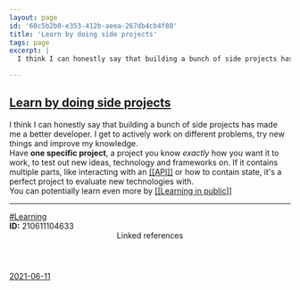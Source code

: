 ```yaml
---
layout: page
id: '60c5b2b0-e353-412b-aeea-267db4cb4f80'
title: 'Learn by doing side projects'
tags: page
excerpt: |
  I think I can honestly say that building a bunch of side projects has made me a better developer. I get to actively work on different problems, try new things and improve my knowledge.

---
```

  
<h2 class="text-3xl font-semibold mb-4"><a class="rounded-sm focus:outline-none focus:ring-2 focus:ring-offset-2 focus:ring-offset-gray-900 focus:ring-pink-400" href="/pages/learn-by-doing-side-projects">Learn by doing side projects</a></h2>

<div class="space-y-3">
<div class="element-block ml-0"><div class="flex-1">I think I can honestly say that building a bunch of side projects has made me a better developer. I get to actively work on different problems, try new things and improve my knowledge.</div></div>

<div class="element-block ml-0"><div class="flex-1">Have <strong class="text-rose-400">one specific project</strong>, a project you know <em>exactly</em> how you want it to work, to test out new ideas, technology and frameworks on. If it contains multiple parts, like interacting with an <a class="text-teal-400 rounded-sm group focus:outline-none focus:ring-2 focus:ring-offset-2 focus:ring-offset-gray-900 focus:ring-pink-400" href="/pages/api"><span class="text-gray-500 group-hover:text-teal-900">[[</span>API<span class="text-gray-500 group-hover:text-teal-900">]]</span></a> or how to contain state, it's a perfect project to evaluate new technologies with.</div></div>

<div class="element-block ml-0"><div class="flex-1">You can potentially learn even more by <a class="text-teal-400 rounded-sm group focus:outline-none focus:ring-2 focus:ring-offset-2 focus:ring-offset-gray-900 focus:ring-pink-400" href="/pages/learning-in-public"><span class="text-gray-500 group-hover:text-teal-900">[[</span>Learning in public<span class="text-gray-500 group-hover:text-teal-900">]]</span></a></div></div>

<hr class="border-gray-700 !my-5" />

<div class="element-block ml-0"><div class="flex-1"><a class="text-gray-400" href="/pages/learning">#Learning</a></div></div>

<div class="element-block ml-0"><div class="flex-1"><strong class="text-rose-400">ID:</strong> 210611104633</div></div>
</div>



<section class="mt-8 space-y-2">
<header class="text-gray-400">Linked references</header>
<a class="block bg-gray-800 p-4 rounded text-teal-400 focus:outline-none focus:ring-2 focus:ring-offset-2 focus:ring-offset-gray-900 focus:ring-teal-400 hover:ring-2 hover:ring-offset-2 hover:ring-offset-gray-900 hover:ring-teal-400" href="/journals/2021-06-11">2021-06-11</a>
  </section>

